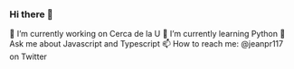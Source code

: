 ### Hi there 👋
🔭 I’m currently working on Cerca de la U
🌱 I’m currently learning Python
💬 Ask me about Javascript and Typescript
📫 How to reach me: @jeanpr117 on Twitter
